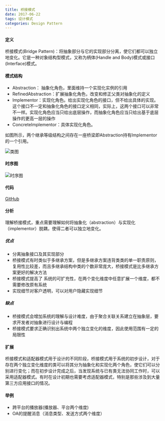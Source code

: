 ```yaml
---
title: 桥接模式
date: 2017-06-22
tags: 设计模式
categories: Design Pattern
---
```


#### 定义 ####

桥接模式(Bridge Pattern)：将抽象部分与它的实现部分分离，使它们都可以独立地变化。它是一种对象结构型模式，又称为柄体(Handle and Body)模式或接口(Interface)模式。
  
#### 模式结构 ####
 
- Abstraction： 抽象化角色，里面维持一个实现化实例的引用
- RefinedAbstraction：扩展抽象化角色，改变和修正父类对抽象化的定义
- Implementor：实现化角色。给出实现化角色的接口，但不给出具体的实现。这个接口不一定和抽象化角色的接口定义相同，实际上，这两个接口可以非常不一样。实现化角色应当只给出底层操作，而抽象化角色应当只给出基于底层操作的更高一层的操作
- ConcreteImplementor：具体实现化角色。

如图所示，两个继承等级结构之间存在一座桥梁即Abstraction持有Implementor的一个引用。
 
![类图](/images/bridge_pattern_class_diagram.png)
 
#### 时序图 ####

![时序图](/images/bridge_pattern_sequence_diagram.png)

#### 代码 ####

[GitHub](https://github.com/xusx1024/DesignPatternDemoCode/tree/master/BridgePattern)

#### 分析 ####
 
理解桥接模式，重点需要理解如何将抽象化（abstraction）与实现化（implementor）脱耦，使得二者可以独立地变化。

##### 优点 #####

- 分离抽象接口及其实现部分
- 桥接模式有时类似于多继承方案，但是多继承方案违背类类的单一职责原则，复用性比较差，而且多继承结构中类的个数非常庞大，桥接模式是比多继承方案更好的解决方法
- 桥接模式提高了 系统的可扩充性，在两个变化维度中任意扩展一个维度，都不需要修改原有系统
- 实现细节对客户透明，可以对用户隐藏实现细节
 
##### 缺点 #####

- 桥接模式会增加系统的理解与设计难度，由于聚合关联关系建立在抽象层，要求开发者对抽象进行设计与编程
- 桥接模式要求正确识别出系统中两个独立变化的维度，因此使用范围有一定的局限性

#### 扩展 ####

桥接模式和适配器模式用于设计的不同阶段，桥接模式用于系统的初步设计，对于存在两个独立变化维度的类可以将其分为抽象化和实现化两个角色，使它们可以分别进行变化；而在初步设计完成之后，当发现系统与已有类无法协同工作时，可以采用适配器模式。有时在设计初期也需要考虑适配器模式，特别是那些涉及到大量第三方应用接口的情况。

#### 举例 ####

- 跨平台的播放器(播放器、平台两个维度)
- OA的提醒消息（消息类型、发送方式两个维度）


 




